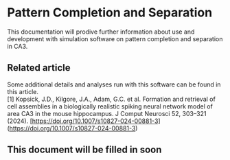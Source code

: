 Pattern Completion and Separation
=================================

This documentation will prodive further information about use and development with simulation software on pattern completion and separation in CA3.

## Related article
Some additional details and analyses run with this software can be found in this article.
<br>\[1\] Kopsick, J.D., Kilgore, J.A., Adam, G.C. et al. Formation and retrieval of cell assemblies in a biologically realistic spiking neural network model of area CA3 in the mouse hippocampus. J Comput Neurosci 52, 303–321 (2024). [https://doi.org/10.1007/s10827-024-00881-3] (https://doi.org/10.1007/s10827-024-00881-3)

## This document will be filled in soon